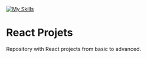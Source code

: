 [![My Skills](https://skillicons.dev/icons?i=react)](https://skillicons.dev)

# React Projets
Repository with React projects from basic to advanced.

